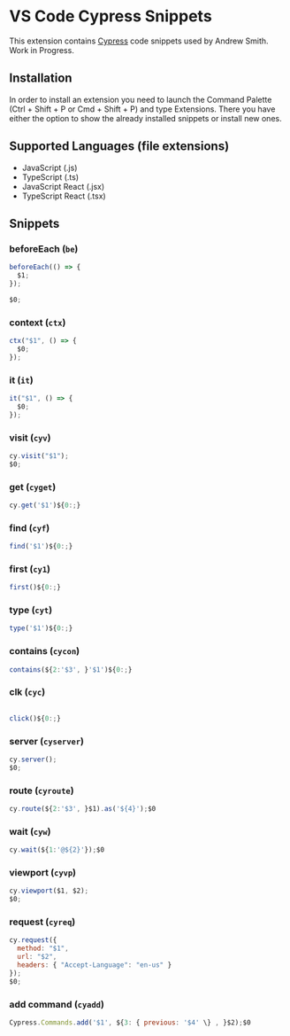 # VS Code Cypress Snippets

This extension contains [Cypress](https://cypress.io/) code snippets used by Andrew Smith. Work in Progress.

## Installation

In order to install an extension you need to launch the Command Palette (Ctrl + Shift + P or Cmd + Shift + P) and type Extensions.
There you have either the option to show the already installed snippets or install new ones.

## Supported Languages (file extensions)

- JavaScript (.js)
- TypeScript (.ts)
- JavaScript React (.jsx)
- TypeScript React (.tsx)

## Snippets

### beforeEach (`be`)

```javascript
beforeEach(() => {
  $1;
});

$0;
```

### context (`ctx`)

```javascript
ctx("$1", () => {
  $0;
});
```

### it (`it`)

```javascript
it("$1", () => {
  $0;
});
```

### visit (`cyv`)

```javascript
cy.visit("$1");
$0;
```

### get (`cyget`)

```javascript
cy.get('$1')${0:;}
```

### find (`cyf`)

```javascript
find('$1')${0:;}
```

### first (`cy1`)

```javascript
first()${0:;}
```

### type (`cyt`)

```javascript
type('$1')${0:;}
```

### contains (`cycon`)

```javascript
contains(${2:'$3', }'$1')${0:;}
```

### clk (`cyc`)

```javascript

click()${0:;}
```

### server (`cyserver`)

```javascript
cy.server();
$0;
```

### route (`cyroute`)

```javascript
cy.route(${2:'$3', }$1).as('${4}');$0
```

### wait (`cyw`)

```javascript
cy.wait(${1:'@${2}'});$0
```

### viewport (`cyvp`)

```javascript
cy.viewport($1, $2);
$0;
```

### request (`cyreq`)

```javascript
cy.request({
  method: "$1",
  url: "$2",
  headers: { "Accept-Language": "en-us" }
});
$0;
```

### add command (`cyadd`)

```javascript
Cypress.Commands.add('$1', ${3: { previous: '$4' \} , }$2);$0
```
